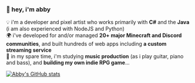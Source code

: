 ### 🌸 hey, i'm abby

💡 i'm a developer and pixel artist who works primarily with **C#** and the **Java** (i am also experienced with NodeJS and Python) <br />
🌍 i've developed for and/or managed **20+ major Minecraft and Discord communities**, and built hundreds of web apps including **a custom streaming service** <br />
📖 in my spare time, i'm studying **music production** (as i play guitar, piano and bass), and **building my own indie RPG game**... <br />

[![Abby's GitHub stats](https://github-readme-stats.vercel.app/api?username=abodactyl)](https://github.com/anuraghazra/github-readme-stats)
